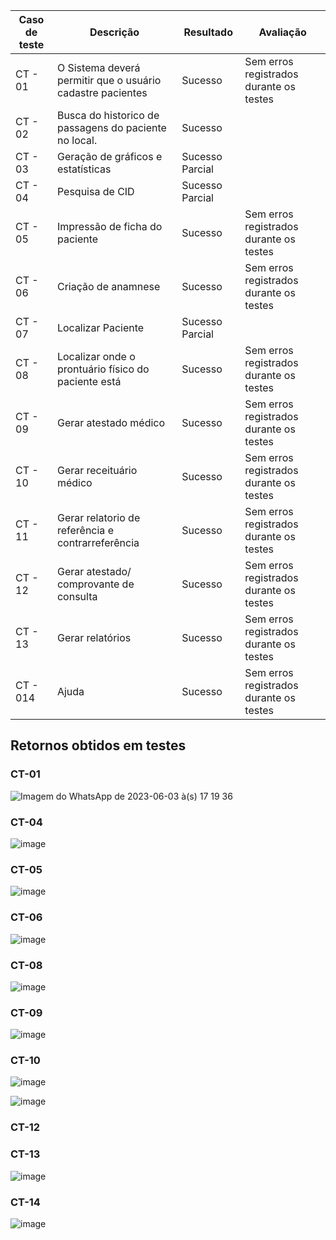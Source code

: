 | Caso de teste | Descrição | Resultado| Avaliação |
| ------------ | ------------- | ------------ | ----------- |
| CT - 01| O Sistema deverá permitir que o usuário cadastre pacientes | Sucesso| Sem erros registrados durante os testes|
| CT - 02 | Busca do historico de passagens do paciente no local. | Sucesso |
| CT - 03| Geração de gráficos e estatísticas | Sucesso Parcial|
| CT - 04| Pesquisa de CID | Sucesso Parcial|
| CT - 05| Impressão de ficha do paciente | Sucesso| Sem erros registrados durante os testes|
| CT - 06| Criação de anamnese | Sucesso | Sem erros registrados durante os testes|
| CT - 07| Localizar Paciente | Sucesso Parcial|
| CT - 08|  Localizar onde o prontuário físico do paciente está | Sucesso | Sem erros registrados durante os testes|
| CT - 09| Gerar atestado médico | Sucesso| Sem erros registrados durante os testes|
| CT - 10| Gerar receituário médico | Sucesso| Sem erros registrados durante os testes|
| CT - 11| Gerar relatorio de referência e contrarreferência | Sucesso| Sem erros registrados durante os testes|
| CT - 12| Gerar atestado/ comprovante de consulta | Sucesso| Sem erros registrados durante os testes|
| CT - 13| Gerar relatórios | Sucesso| Sem erros registrados durante os testes|
| CT - 014| Ajuda | Sucesso| Sem erros registrados durante os testes|

## Retornos obtidos em testes

### CT-01

![Imagem do WhatsApp de 2023-06-03 à(s) 17 19 36](https://github.com/ICEI-PUC-Minas-PMV-ADS/statmed/assets/102487978/75f99b3e-267f-4845-bbdb-1cbe8411538b)

### CT-04 

![image](https://github.com/ICEI-PUC-Minas-PMV-ADS/statmed/assets/102487978/f5f43418-cb71-4cf5-b5e4-f227903020ce)

### CT-05

![image](https://github.com/ICEI-PUC-Minas-PMV-ADS/statmed/assets/102487978/7cf805e8-754b-4119-b01b-251db9e6c5a3)

### CT-06

![image](https://github.com/ICEI-PUC-Minas-PMV-ADS/statmed/assets/102487978/27918b44-54d7-42eb-b5ac-fea6c4ece782)

### CT-08

![image](https://github.com/ICEI-PUC-Minas-PMV-ADS/statmed/assets/102487978/85263c43-9314-4786-a7ea-408655eb1cc4)

### CT-09

![image](https://github.com/ICEI-PUC-Minas-PMV-ADS/statmed/assets/102487978/8b3ba208-f417-4656-a964-37a8765cc905)

### CT-10

![image](https://github.com/ICEI-PUC-Minas-PMV-ADS/statmed/assets/102487978/b3409c7a-0244-40d8-a450-4018ee72ea5c)


![image](https://github.com/ICEI-PUC-Minas-PMV-ADS/statmed/assets/102487978/234005a9-9da9-427b-b83c-a66fb35602f5)

### CT-12



### CT-13

![image](https://github.com/ICEI-PUC-Minas-PMV-ADS/statmed/assets/102487978/08ce4a2e-287f-4ea1-9870-08785845d097)


### CT-14

![image](https://github.com/ICEI-PUC-Minas-PMV-ADS/statmed/assets/102487978/f2591e4f-ef5e-4d53-9430-afadf2a7d15f)


